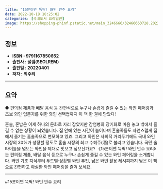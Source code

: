 ```yaml
---
title: "15분이면 뚝딱! 와인 안주 요리"
date: 2022-10-18 10:25:02
categories: [국내도서 요리일반]
image: https://shopping-phinf.pstatic.net/main_3246666/32466663728.20220527030720.jpg
---
```


## **정보**

- **ISBN : 9791167850652**
- **출판사 : 설렘(SEOLREM)**
- **출판일 : 20220401**
- **저자 : 최주리**

------



## **요약**

● 편의점 제품과 배달 음식 등 간편식으로
누구나 손쉽게 즐길 수 있는 와인 페어링과
초보 와인 입문자를 위한 와인 선택법까지
이 책 한 권에 담았다!

혼술, 혼밥은 이제 하나의 문화로 자리 잡았지만 감염병의 장기화로 마음 놓고 밖에서 즐길 수 없는 상황이 되었습니다. 집 안에 있는 시간이 늘어나며 혼술족들도 자연스럽게 집에서 즐기는 홈술족으로 변모하고 있죠. 그리고 와인은 사회적 거리두기에도 국내 와인 시장의 30%가 성장할 정도로 홈술 시장의 최고 수혜주(酒)로 불리고 있습니다.
 국민 술 타이틀을 넘보는 와인을 제대로 맛보고 싶으신가요? 《15분이면 뚝딱! 와인 안주 요리》는 편의점 제품, 배달 음식 등으로 누구나 손쉽게 즐길 수 있는 와인 페어링을 소개합니다. 와인 기초 지식부터 푸드별·상황별 와인 추천, 남은 와인 활용 레시피까지 담은 이 책으로 간편하고 확실한 와인 페어링을 즐겨 보세요.

------

#15분이면 뚝딱! 와인 안주 요리



